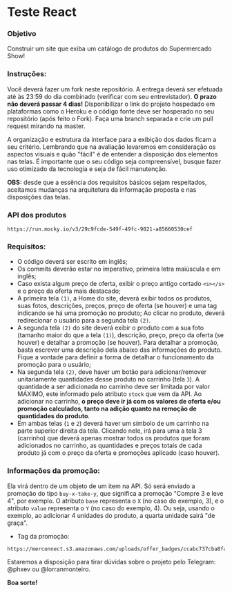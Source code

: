# **Teste React**

### Objetivo 
Construir um site que exiba um catálogo de produtos do Supermercado Show!

### Instruções:

Você deverá fazer um fork neste repositório. A entrega deverá ser efetuada até às 23:59 do dia combinado (verificar com seu entrevistador). **O prazo não deverá passar 4 dias!** Disponibilizar o link do projeto hospedado em plataformas como o Heroku e o código fonte deve ser hosperado no seu repositório (após feito o Fork). Faça uma branch separada e crie um pull request mirando na master.

A organização e estrutura da interface para a exibição dos dados ficam a seu critério. Lembrando que na avaliação levaremos em consideração os aspectos visuais e quão "fácil" é de entender a disposição dos elementos nas telas. É importante que o seu código seja compreensível, busque fazer uso otimizado da tecnologia e seja de fácil manutenção.

**OBS:** desde que a essência dos requisitos básicos sejam respeitados, aceitamos mudanças na arquitetura da informação proposta e nas disposições das telas.


### API dos produtos
```
https://run.mocky.io/v3/29c9fcde-549f-49fc-9021-a85660530cef
```


### Requisitos:

- O código deverá ser escrito em inglês;
- Os commits deverão estar no imperativo, primeira letra maiúscula e em inglês;
- Caso exista algum preço de oferta, exibir o preço antigo cortado `<s></s>` e o preço da oferta mais destacado;
- A primeira tela `(1)`, a Home do site, deverá exibir todos os produtos, suas fotos, descrições, preços, preço de oferta (se houver) e uma tag indicando se há uma promoção no produto; Ao clicar no produto, deverá redirecionar o usuário para a segunda tela `(2)`.
- A segunda tela `(2)` do site deverá exibir o produto com a sua foto (tamanho maior do que a tela `(1)`), descrição, preço, preço da oferta (se houver) e detalhar a promoção (se houver). Para detalhar a promoção, basta escrever uma descrição dela abaixo das informações do produto. Fique a vontade para definir a forma de detalhar o funcionamento da promoção para o usuário;
- Na segunda tela `(2)`, deve haver um botão para adicionar/remover unitariamente quantidades desse produto no carrinho (tela `3`). A quantidade a ser adicionada no carrinho deve ser limitada por valor MÁXIMO, este informado pelo atributo `stock` que vem da API.  Ao adicionar no carrinho, **o preço deve ir já com os valores de oferta e/ou promoção calculados, tanto na adição quanto na remoção de quantidades do produto**.
- Em ambas telas (`1` e `2`) deverá haver um símbolo de um carrinho na parte superior direita da tela. Clicando nele, irá para uma a tela 3 (carrinho) que deverá apenas mostrar todos os produtos que foram adicionados no carrinho, as quantidades e preços totais de cada produto já com o preço da oferta e promoções aplicado (caso houver).


### Informações da promoção:
Ela virá dentro de um objeto de um item na API. Só será enviado a promoção do tipo `buy-x-take-y`, que significa a promoção "Compre 3 e leve 4", por exemplo. O atributo `base` representa o `X` (no caso do exemplo, 3), e o atributo `value` representa o `Y` (no caso do exemplo, 4). Ou seja, usando o exemplo, ao adicionar 4 unidades do produto, a quarta unidade sairá "de graça".

- Tag da promoção:
```
https://merconnect.s3.amazonaws.com/uploads/offer_badges/ccabc737cba8fac5b9000324b9e9726e6362f394.png
```


Estaremos a disposição para tirar dúvidas sobre o projeto pelo Telegram: @phxev ou @lorranmonteiro.

**Boa sorte!**
